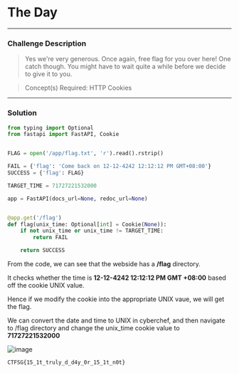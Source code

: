 # The Day

---

### Challenge Description

> Yes we're very generous. Once again, free flag for you over here! One catch though. You might have to wait quite a while before we decide to give it to you.

> Concept(s) Required: HTTP Cookies

---

### Solution

```py
from typing import Optional
from fastapi import FastAPI, Cookie


FLAG = open('/app/flag.txt', 'r').read().rstrip()

FAIL = {'flag': 'Come back on 12-12-4242 12:12:12 PM GMT+08:00'}
SUCCESS = {'flag': FLAG}

TARGET_TIME = 71727221532000

app = FastAPI(docs_url=None, redoc_url=None)


@app.get('/flag')
def flag(unix_time: Optional[int] = Cookie(None)):
    if not unix_time or unix_time != TARGET_TIME:
        return FAIL

    return SUCCESS
```

From the code, we can see that the webside has a **/flag** directory. 

It checks whether the time is **12-12-4242 12:12:12 PM GMT +08:00** based off the cookie UNIX value.

Hence if we modify the cookie into the appropriate UNIX vaue, we will get the flag.

We can convert the date and time to UNIX in cyberchef, and then navigate to /flag directory and change the unix_time cookie value to **71727221532000**

![image](https://user-images.githubusercontent.com/76640319/115958694-09bd8180-a53b-11eb-9a98-0409bd32e21f.png)

```
CTFSG{15_1t_truly_d_d4y_0r_15_1t_n0t}
```
